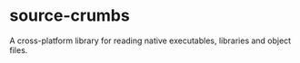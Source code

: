 source-crumbs
=============

A cross-platform library for reading native executables, libraries and object files.
